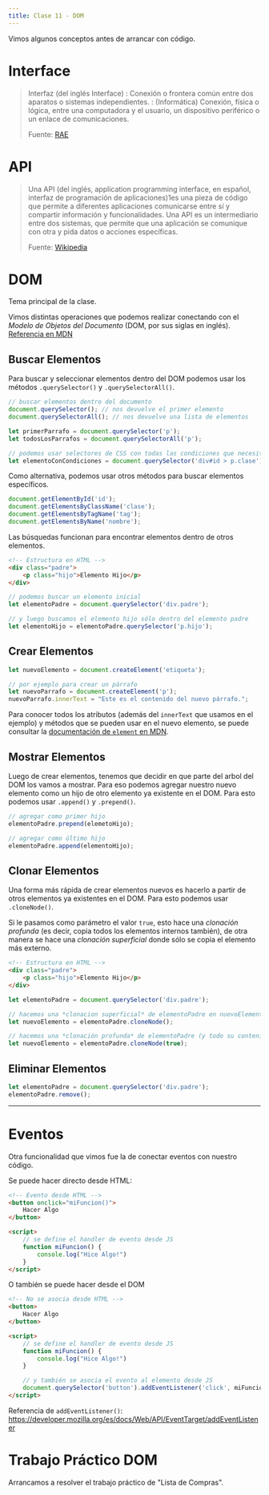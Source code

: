 ```yaml
---  
title: Clase 11 - DOM
---
```


Vimos algunos conceptos antes de arrancar con código.

# Interface

> Interfaz (del inglés Interface)
> : Conexión o frontera común entre dos aparatos o sistemas independientes.
> : (Informática) Conexión, física o lógica, entre una computadora y el usuario, un dispositivo periférico o un enlace de comunicaciones.
>
> Fuente: [RAE](https://dle.rae.es/interfaz)

# API

> Una API (del inglés, application programming interface, en español, interfaz de programación de aplicaciones)1​es una pieza de código que permite a diferentes aplicaciones comunicarse entre sí y compartir información y funcionalidades. Una API es un intermediario entre dos sistemas, que permite que una aplicación se comunique con otra y pida datos o acciones específicas. 
>
> Fuente: [Wikipedia](https://es.wikipedia.org/wiki/API)

# DOM

Tema principal de la clase.

Vimos distintas operaciones que podemos realizar conectando con el *Modelo de Objetos del Documento* (DOM, por sus siglas en inglés). [Referencia en MDN](https://developer.mozilla.org/es/docs/Web/API/Document_object_model/Using_the_Document_Object_Model)

## Buscar Elementos

Para buscar y seleccionar elementos dentro del DOM podemos usar los métodos `.querySelector()` y `.querySelectorAll()`.

```js
// buscar elementos dentro del documento
document.querySelector(); // nos devuelve el primer elemento
document.querySelectorAll(); // nos devuelve una lista de elementos

let primerParrafo = document.querySelector('p');
let todosLosParrafos = document.querySelectorAll('p');

// podemos usar selectores de CSS con todas las condiciones que necesitemos
let elementoConCondiciones = document.querySelector('div#id > p.clase'); 
```

Como alternativa, podemos usar otros métodos para buscar elementos específicos.

```js
document.getElementById('id');
document.getElementsByClassName('clase');
document.getElementsByTagName('tag');
document.getElementsByName('nombre');
```

Las búsquedas funcionan para encontrar elementos dentro de otros elementos.

```html
<!-- Estructura en HTML -->
<div class="padre">
	<p class="hijo">Elemento Hijo</p>
</div>
```

```js
// podemos buscar un elemento inicial
let elementoPadre = document.querySelector('div.padre');

// y luego buscamos el elemento hijo sólo dentro del elemento padre
let elementoHijo = elementoPadre.querySelector('p.hijo');	
```

## Crear Elementos

```js
let nuevoElemento = document.createElement('etiqueta');

// por ejemplo para crear un párrafo
let nuevoParrafo = document.createElement('p');
nuevoParrafo.innerText = "Este es el contenido del nuevo párrafo.";
```

Para conocer todos los atributos (además del `innerText` que usamos en el ejemplo) y métodos que se pueden usar en el nuevo elemento, se puede consultar la [documentación de `element` en MDN](https://developer.mozilla.org/es/docs/Web/API/Element).

## Mostrar Elementos

Luego de crear elementos, tenemos que decidir en que parte del arbol del DOM los vamos a mostrar. Para eso podemos agregar nuestro nuevo elemento como un hijo de otro elemento ya existente en el DOM. Para esto podemos usar `.append()` y `.prepend()`.

```js
// agregar como primer hijo
elementoPadre.prepend(elemetoHijo);

// agregar como último hijo
elementoPadre.append(elementoHijo);
```

## Clonar Elementos

Una forma más rápida de crear elementos nuevos es hacerlo a partir de otros elementos ya existentes en el DOM. Para esto podemos usar `.cloneNode()`. 

Si le pasamos como parámetro el valor `true`, esto hace una *clonación profunda* (es decir, copia todos los elementos internos también), de otra manera se hace una *clonación superficial* donde sólo se copia el elemento más externo.

```html
<!-- Estructura en HTML -->
<div class="padre">
	<p class="hijo">Elemento Hijo</p>
</div>
```

```js
let elementoPadre = document.querySelector('div.padre');

// hacemos una *clonacion superficial* de elementoPadre en nuevoElemento
let nuevoElemento = elementoPadre.cloneNode();

// hacemos una *clonación profunda* de elementoPadre (y todo su contenido) en nuevoElemento
let nuevoElemento = elementoPadre.cloneNode(true);
```

## Eliminar Elementos

```js
let elementoPadre = document.querySelector('div.padre');
elementoPadre.remove();
```

---

# Eventos

Otra funcionalidad que vimos fue la de conectar eventos con nuestro código.

Se puede hacer directo desde HTML:

```html
<!-- Evento desde HTML -->
<button onclick="miFuncion()">
	Hacer Algo
</button>

<script>
	// se define el handler de evento desde JS
	function miFuncion() {
		console.log("Hice Algo!")
	}
</script>
```

O también se puede hacer desde el DOM

```html
<!-- No se asocia desde HTML -->
<button>
	Hacer Algo
</button>

<script>
	// se define el handler de evento desde JS
	function miFuncion() {
		console.log("Hice Algo!")
	}

	// y también se asocia el evento al elemento desde JS
	document.querySelector('button').addEventListener('click', miFuncion);
</script>
```

Referencia de `addEventListener()`: https://developer.mozilla.org/es/docs/Web/API/EventTarget/addEventListener

# Trabajo Práctico DOM

Arrancamos a resolver el trabajo práctico de "Lista de Compras".